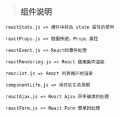 > ## 组件说明
    reactState.js => 组件中状态 state 属性的使用

    reactProps.js => 数据传递，Props 属性

    reactEvent.js => React的事件处理

    reactRendering.js => React 使用条件渲染

    reacList.js => React 列表循环的渲染

    componentLife.js => 组件的生命周期

    reactAjax.js => React Ajax 异步请求的处理

    reactForm.js => React Form 表单的处理